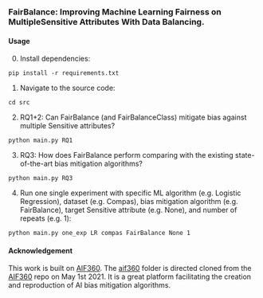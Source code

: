 ### FairBalance: Improving Machine Learning Fairness on MultipleSensitive Attributes With Data Balancing.

#### Usage
0. Install dependencies:
```
pip install -r requirements.txt
```
1. Navigate to the source code:
```
cd src
```
2. RQ1+2: Can FairBalance (and FairBalanceClass) mitigate bias against multiple Sensitive attributes?
```
python main.py RQ1
```
3. RQ3: How does FairBalance perform comparing with the existing state-of-the-art bias mitigation algorithms?
```
python main.py RQ3
```
4. Run one single experiment with specific ML algorithm (e.g. Logistic Regression), dataset (e.g. Compas), bias mitigation algorithm (e.g. FairBalance), target Sensitive attribute (e.g. None), and number of repeats (e.g. 1): 
```
python main.py one_exp LR compas FairBalance None 1
```

#### Acknowledgement
This work is built on [AIF360](https://github.com/Trusted-AI/AIF360). The [aif360](https://github.com/hil-se/FairBalance/tree/main/aif360) folder is directed cloned from the [AIF360](https://github.com/Trusted-AI/AIF360) repo on May 1st 2021. It is a great platform facilitating the creation and reproduction of AI bias mitigation algorithms.
